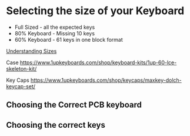 # Selecting the size of your Keyboard

- Full Sized - all the expected keys
- 80% Keyboard - Missing 10 keys
- 60% Keyboard - 61 keys in one block format

[Understanding Sizes](https://www.extremetech.com/computing/241872-choose-right-mechanical-keyboard)

Case https://www.1upkeyboards.com/shop/keyboard-kits/1up-60-lce-skeleton-kit/

Key Caps
https://www.1upkeyboards.com/shop/keycaps/maxkey-dolch-keycap-set/

## Choosing the Correct PCB keyboard

## Choosing the correct keys
